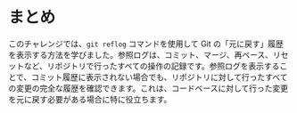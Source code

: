 # まとめ

このチャレンジでは、`git reflog` コマンドを使用して Git の「元に戻す」履歴を表示する方法を学びました。参照ログは、コミット、マージ、再ベース、リセットなど、リポジトリで行ったすべての操作の記録です。参照ログを表示することで、コミット履歴に表示されない場合でも、リポジトリに対して行ったすべての変更の完全な履歴を確認できます。これは、コードベースに対して行った変更を元に戻す必要がある場合に特に役立ちます。
